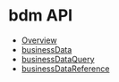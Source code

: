 # bdm API

* [Overview](api_resources/overview_6.5_1.html)
* [businessData](api_resources/bdm_businessdata_7.0_1_0.html)
* [businessDataQuery](api_resources/bdm_businessdataquery_6.5_2_0_1.html)
* [businessDataReference](api_resources/bdm_businessdatareference_6.5_2_0_2_0_0.html)